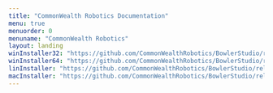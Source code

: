 ```yaml
---
title: "CommonWealth Robotics Documentation"
menu: true
menuorder: 0
menuname: "CommonWealth Robotics"
layout: landing
winInstaller32: "https://github.com/CommonWealthRobotics/BowlerStudio/releases/download/0.19.2/Windows-32-BowlerStudio-0.19.2.exe"
winInstaller64: "https://github.com/CommonWealthRobotics/BowlerStudio/releases/download/0.19.2/Windows-64-BowlerStudio-0.19.2.exe"
linInstaller: "https://github.com/CommonWealthRobotics/BowlerStudio/releases/download/0.19.2/Ubuntu-BowlerStudio-0.19.2.deb"
macInstaller: "https://github.com/CommonWealthRobotics/BowlerStudio/releases/download/0.19.2/MacOSX-BowlerStudio-0.19.2.zip"
---
```


